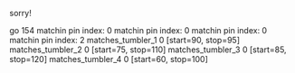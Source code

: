 sorry!


go 154
matchin pin index: 0
matchin pin index: 0
matchin pin index: 0
matchin pin index: 2
   matches_tumbler_1 0 [start=90, stop=95]
   matches_tumbler_2 0 [start=75, stop=110]
   matches_tumbler_3 0 [start=85, stop=120]
   matches_tumbler_4 0 [start=60, stop=100]

